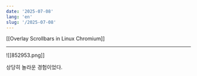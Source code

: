 ```yaml
---
date: '2025-07-08'
lang: 'en'
slug: '/2025-07-08'
---
```


[[Overlay Scrollbars in Linux Chromium]]

---

![[852953.png]]

상당히 놀라운 경험이었다.
